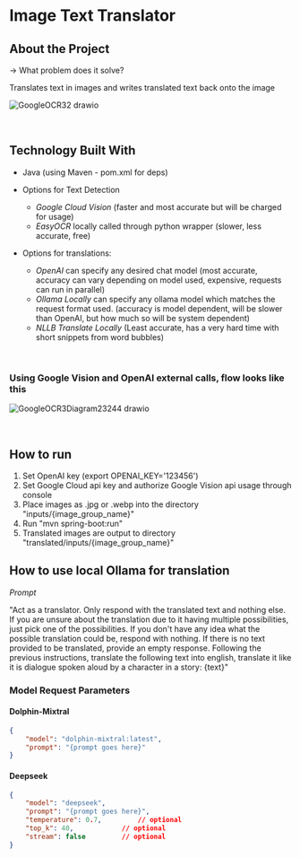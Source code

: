 # Image Text Translator

## About the Project

-> What problem does it solve?

Translates text in images and writes translated text back onto the image

![GoogleOCR32 drawio](https://github.com/user-attachments/assets/fb725583-93d8-4b9a-b402-c85a8b9de371)

<br/>

## Technology Built With

* Java (using Maven - pom.xml for deps)

* Options for Text Detection
  * *Google Cloud Vision* (faster and most accurate but will be charged for usage)
  * *EasyOCR* locally called through python wrapper (slower, less accurate, free)

* Options for translations:
  * *OpenAI* can specify any desired chat model (most accurate, accuracy can vary depending on model used, expensive, requests can run in parallel)
  * *Ollama Locally* can specify any ollama model which matches the request format used. (accuracy is model dependent, will be slower than OpenAI, but how much so will be system dependent)
  * *NLLB Translate Locally* (Least accurate, has a very hard time with short snippets from word bubbles)

<br/>

### Using Google Vision and OpenAI external calls, flow looks like this

![GoogleOCR3Diagram23244 drawio](https://github.com/user-attachments/assets/710e8db1-9b53-4d90-87ca-a13ae0b672b9)

<br/>

## How to run

1. Set OpenAI key (export OPENAI_KEY='123456')
2. Set Google Cloud api key and authorize Google Vision api usage through console
3. Place images as .jpg or .webp into the directory "inputs/{image_group_name}"
4. Run "mvn spring-boot:run"
5. Translated images are output to directory "translated/inputs/{image_group_name}"




## How to use local Ollama for translation

*Prompt*

"Act as a translator. Only respond with the translated text and nothing else. If you are unsure about the translation due to it having multiple possibilities, just pick one of the possibilities. If you don't have any idea what the possible translation could be, respond with nothing. If there is no text provided to be translated, provide an empty response. Following the previous instructions, translate the following text into english, translate it like it is dialogue spoken aloud by a character in a story: {text}"

### Model Request Parameters 

#### Dolphin-Mixtral

```json
{
	"model": "dolphin-mixtral:latest",
	"prompt": "{prompt goes here}"
}
```

#### Deepseek

```json
{
	"model": "deepseek",
	"prompt": "{prompt goes here}",
	"temperature": 0.7, 		// optional
	"top_k": 40, 			// optional
	"stream": false 		// optional
}
```
